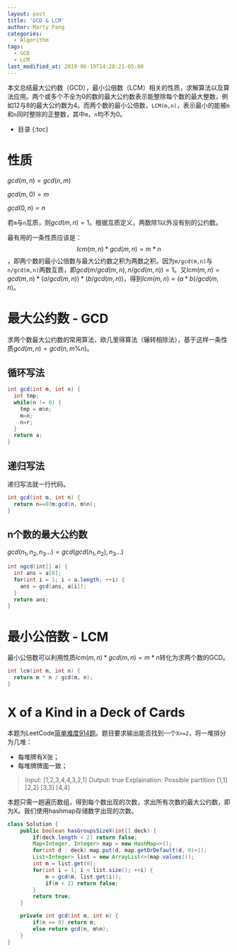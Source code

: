 ```yaml
---
layout: post
title: 'GCD & LCM'
author: Marty Pang
categories: 
  - Algorithm
tags: 
  - GCD
  - LCM
last_modified_at: 2019-06-19T14:28:21-05:00
---
```


本文总结最大公约数（GCD），最小公倍数（LCM）相关的性质，求解算法以及算法应用。两个或多个不全为0的数的最大公约数表示能整除每个数的最大整数，例如12与8的最大公约数为4。而两个数的最小公倍数，`LCM(m,n)`，表示最小的能被`m`和`n`同时整除的正整数，其中`m`，`n`均不为0。

* 目录
{:toc}

# 性质

$gcd(m,n)=gcd(n,m)$

$gcd(m,0)=m$

$gcd(0,n)=n$

若`m`与`n`互质，则$gcd(m,n)=1$。根据互质定义，两数除1以外没有别的公约数。

最有用的一条性质应该是：$$lcm(m,n) * gcd(m,n)=m * n$$，即两个数的最小公倍数与最大公约数之积为两数之积。因为`m/gcd(m,n)`与`n/gcd(m,n)`两数互质，即$gcd(m/gcd(m,n),n/gcd(m,n))=1$。又$lcm(m,n)=gcd(m,n) * (a/gcd(m,n)) * (b/gcd(m,n))$，得到$lcm(m,n)=(a * b)/gcd(m,n)$。

# 最大公约数 - GCD

求两个数最大公约数的常用算法，欧几里得算法（辗转相除法），基于这样一条性质$gcd(m,n)=gcd(n,m \% n)$。

## 循环写法

```java
int gcd(int m, int n) {
  int tmp;
  while(n != 0) {
    tmp = m%n;
    m=n;
    n=r;
  }
  return a;
}
```

## 递归写法

递归写法就一行代码。

```java
int gcd(int m, int n) {
  return n==0?m:gcd(n, m%n);
}
```

## n个数的最大公约数

$gcd(n_1,n_2,n_3...)=gcd(gcd(n_1,n_2),n_3...)$

```java
int ngcd(int[] a) {
  int ans = a[0];
  for(int i = 1; i < a.length; ++i) {
    ans = gcd(ans, a[i]);
  }
  return ans;
}
```

# 最小公倍数 - LCM

最小公倍数可以利用性质$lcm(m,n) * gcd(m,n)=m * n$转化为求两个数的GCD。

```java
int lcm(int m, int n) {
  return m * n / gcd(m, n);
}
```



# X of a Kind in a Deck of Cards

本题为LeetCode[简单难度914题](https://leetcode.com/problems/x-of-a-kind-in-a-deck-of-cards/)。题目要求输出能否找到一个`X>=2`，将一堆排分为几堆：
- 每堆牌有X张；
- 每堆牌牌面一致；

> Input: [1,2,3,4,4,3,2,1]
> Output: true
> Explaination: Possible partition [1,1] [2,2] [3,3] [4,4]

本题只需一趟遍历数组，得到每个数出现的次数，求出所有次数的最大公约数，即为X。我们使用hashmap存储数字出现的次数。

```java
class Solution {
    public boolean hasGroupsSizeX(int[] deck) {
        if(deck.length < 2) return false;
        Map<Integer, Integer> map = new HashMap<>();
        for(int d : deck) map.put(d, map.getOrDefault(d, 0)+1);
        List<Integer> list = new ArrayList<>(map.values());
        int m = list.get(0);
        for(int i = 1; i < list.size(); ++i) {
            m = gcd(m, list.get(i));
            if(m < 2) return false;
        }
        return true;
    }

    private int gcd(int m, int n) {
        if(n == 0) return m;
        else return gcd(n, m%n);
    }
}
```
